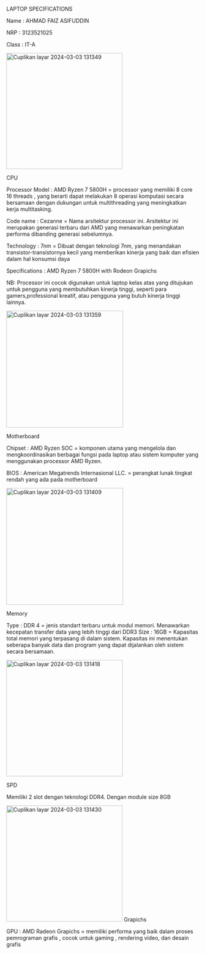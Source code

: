 LAPTOP SPECIFICATIONS

Name : AHMAD FAIZ ASIFUDDIN

NRP : 3123521025

Class : IT-A


<img width="303" alt="Cuplikan layar 2024-03-03 131349" src="https://github.com/Phaiz12/SysOP24-3123521025/assets/160556584/46fceced-efda-4c15-8bc0-3450ff66f814">

CPU

Processor Model : AMD Ryzen 7 5800H = processor yang memiliki 8 core 16 threads , yang berarti dapat melakukan 8 operasi komputasi secara bersamaan dengan dukungan untuk multithreading yang meningkatkan kerja multitasking.

Code name : Cezanne = Nama arsitektur processor ini. Arsitektur ini merupakan generasi terbaru dari AMD yang menawarkan peningkatan performa dibanding generasi sebelumnya.

Technology : 7nm = Dibuat dengan teknologi 7nm, yang menandakan transistor-transistornya kecil yang memberikan kinerja yang baik dan efisien dalam hal konsumsi daya

Specifications : AMD Ryzen 7 5800H with Rodeon Grapichs

NB:
Processor ini cocok digunakan untuk laptop kelas atas yang ditujukan untuk pengguna yang membutuhkan kinerja tinggi, seperti para gamers,professional kreatif, atau pengguna yang butuh kinerja tinggi lainnya.

<img width="305" alt="Cuplikan layar 2024-03-03 131359" src="https://github.com/Phaiz12/SysOP24-3123521025/assets/160556584/5b0ac185-ff95-4a09-8a40-57a033542d8e">

Motherboard

Chipset : AMD Ryzen SOC = komponen utama yang mengelola dan mengkoordinasikan berbagai fungsi pada laptop atau sistem komputer yang menggunakan processor AMD Ryzen.

BIOS : American Megatrends Internasional LLC. = perangkat lunak tingkat rendah yang ada pada motherboard

<img width="305" alt="Cuplikan layar 2024-03-03 131409" src="https://github.com/Phaiz12/SysOP24-3123521025/assets/160556584/fc9c06ce-b22c-4cf5-a2bb-a96cfd82218a">

Memory

Type : DDR 4 = jenis standart terbaru untuk modul memori. Menawarkan kecepatan transfer data yang lebih tinggi dari DDR3
Size : 16GB = Kapasitas total memori yang terpasang di dalam sistem. Kapasitas ini menentukan seberapa banyak data dan program yang dapat dijalankan oleh sistem secara bersamaan.

<img width="304" alt="Cuplikan layar 2024-03-03 131418" src="https://github.com/Phaiz12/SysOP24-3123521025/assets/160556584/37d35edf-43c8-4628-b7d6-ad1a76897280">

SPD

Memiliki 2 slot dengan teknologi DDR4. Dengan module size 8GB


<img width="303" alt="Cuplikan layar 2024-03-03 131430" src="https://github.com/Phaiz12/SysOP24-3123521025/assets/160556584/fe8af11c-e614-43e4-8d51-7e8e02e55e61">
Grapichs

GPU : AMD Radeon Grapichs = memiliki performa yang baik dalam proses pemrograman grafis , cocok untuk gaming , rendering video, dan desain grafis
